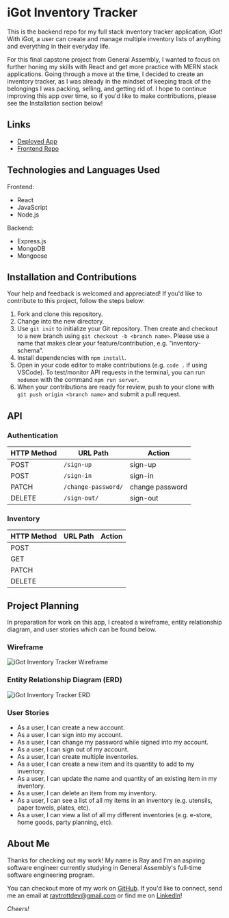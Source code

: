 # iGot Inventory Tracker

This is the backend repo for my full stack inventory tracker application, iGot! With iGot, a user can create and manage multiple inventory lists of anything and everything in their everyday life.

For this final capstone project from General Assembly, I wanted to focus on further honing my skills with React and get more practice with MERN stack applications. Going through a move at the time, I decided to create an inventory tracker, as I was already in the mindset of keeping track of the belongings I was packing, selling, and getting rid of. I hope to continue improving this app over time, so if you'd like to make contributions, please see the Installation section below!

## Links 
- [Deployed App]()
- [Frontend Repo]()

## Technologies and Languages Used

Frontend:
- React
- JavaScript
- Node.js

Backend:
- Express.js
- MongoDB
- Mongoose

## Installation and Contributions

Your help and feedback is welcomed and appreciated! If you'd like to contribute to this project, follow the steps below:

1. Fork and clone this repository.
1. Change into the new directory.
1. Use `git init` to initialize your Git repository. Then create and checkout to a new branch using `git checkout -b <branch name>`. Please use a name that makes clear your feature/contribution, e.g. "inventory-schema".
1. Install dependencies with `npm install`.
1. Open in your code editor to make contributions (e.g. `code .` if using VSCode). To test/monitor API requests in the terminal, you can run `nodemon` with the command `npm run server`.
1. When your contributions are ready for review, push to your clone with `git push origin <branch name>` and submit a pull request.

## API

### Authentication

| HTTP Method | URL Path            | Action          |
|-------------|---------------------|-----------------|
| POST        | `/sign-up`          | sign-up         |
| POST        | `/sign-in`          | sign-in         |
| PATCH       | `/change-password/` | change password |
| DELETE      | `/sign-out/`        | sign-out        |

### Inventory

| HTTP Method | URL Path | Action |
|-------------|----------|--------|
| POST        |          |        |
| GET         |          |        |
| PATCH       |          |        |
| DELETE      |          |        |

## Project Planning

In preparation for work on this app, I created a wireframe, entity relationship diagram, and user stories which can be found below.

### Wireframe
![iGot Inventory Tracker Wireframe](https://i.imgur.com/EkPSBPV.jpg?1)

### Entity Relationship Diagram (ERD)
![iGot Inventory Tracker ERD](https://i.imgur.com/xm7mKdt.jpg)

### User Stories
- As a user, I can create a new account.
- As a user, I can sign into my account.
- As a user, I can change my password while signed into my account.
- As a user, I can sign out of my account.
- As a user, I can create multiple inventories.
- As a user, I can create a new item and its quantity to add to my inventory.
- As a user, I can update the name and quantity of an existing item in my inventory.
- As a user, I can delete an item from my inventory.
- As a user, I can see a list of all my items in an inventory (e.g. utensils, paper towels, plates, etc).
- As a user, I can view a list of all my different inventories (e.g. e-store, home goods, party planning, etc).

## About Me

Thanks for checking out my work! My name is Ray and I'm an aspiring software engineer currently studying in General Assembly's full-time software engineering program. 

You can checkout more of my work on [GitHub](https://github.com/raytrott). If you'd like to connect, send me an email at <raytrottdev@gmail.com> or find me on [LinkedIn](https://www.linkedin.com/in/ray-trott/)!

*Cheers!*
